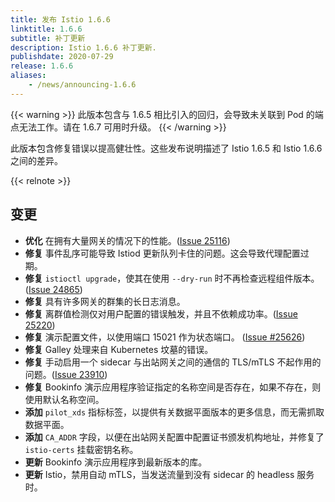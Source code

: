 ```yaml
---
title: 发布 Istio 1.6.6
linktitle: 1.6.6
subtitle: 补丁更新
description: Istio 1.6.6 补丁更新.
publishdate: 2020-07-29
release: 1.6.6
aliases:
    - /news/announcing-1.6.6
---
```


{{< warning >}}
此版本包含与 1.6.5 相比引入的回归，会导致未关联到 Pod 的端点无法工作。请在 1.6.7 可用时升级。
{{< /warning >}}

此版本包含修复错误以提高健壮性。这些发布说明描述了 Istio 1.6.5 和 Istio 1.6.6 之间的差异。

{{< relnote >}}

## 变更

- **优化** 在拥有大量网关的情况下的性能。([Issue 25116](https://github.com/istio/istio/issues/25116))
- **修复** 事件乱序可能导致 Istiod 更新队列卡住的问题。这会导致代理配置过期。
- **修复** `istioctl upgrade`，使其在使用 `--dry-run` 时不再检查远程组件版本。 ([Issue 24865](https://github.com/istio/istio/issues/24865))
- **修复** 具有许多网关的群集的长日志消息。
- **修复** 离群值检测仅对用户配置的错误触发，并且不依赖成功率。([Issue 25220](https://github.com/istio/istio/issues/25220))
- **修复** 演示配置文件，以使用端口 15021 作为状态端口。 ([Issue #25626](https://github.com/istio/istio/issues/25626))
- **修复** Galley 处理来自 Kubernetes 坟墓的错误。
- **修复** 手动启用一个 sidecar 与出站网关之间的通信的 TLS/mTLS 不起作用的问题。([Issue 23910](https://github.com/istio/istio/issues/23910))
- **修复** Bookinfo 演示应用程序验证指定的名称空间是否存在，如果不存在，则使用默认名称空间。
- **添加** `pilot_xds` 指标标签，以提供有关数据平面版本的更多信息，而无需抓取数据平面。
- **添加** `CA_ADDR` 字段，以便在出站网关配置中配置证书颁发机构地址，并修复了 `istio-certs` 挂载密钥名称。
- **更新** Bookinfo 演示应用程序到最新版本的库。
- **更新** Istio，禁用自动 mTLS，当发送流量到没有 sidecar 的 headless 服务时。
